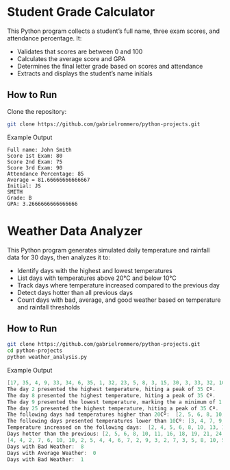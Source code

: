 # Student Grade Calculator

This Python program collects a student’s full name, three exam scores, and attendance percentage. It:

- Validates that scores are between 0 and 100
- Calculates the average score and GPA
- Determines the final letter grade based on scores and attendance
- Extracts and displays the student’s name initials

## How to Run

Clone the repository:

   ```bash
   git clone https://github.com/gabrielrommero/python-projects.git
```

Example Output
````
Full name: John Smith
Score 1st Exam: 80
Score 2nd Exam: 75
Score 3rd Exam: 90
Attendance Percentage: 85
Average = 81.66666666666667
Initial: JS
SMITH
Grade: B
GPA: 3.2666666666666666
````
# Weather Data Analyzer
This Python program generates simulated daily temperature and rainfall data for 30 days, then analyzes it to:

- Identify days with the highest and lowest temperatures
- List days with temperatures above 20°C and below 10°C
- Track days where temperature increased compared to the previous day
- Detect days hotter than all previous days
- Count days with bad, average, and good weather based on temperature and rainfall thresholds

## How to Run

```bash
git clone https://github.com/gabrielrommero/python-projects.git
cd python-projects
python weather_analysis.py
```
Example Output
```csharp
[17, 35, 4, 9, 33, 34, 6, 35, 1, 32, 23, 5, 8, 3, 15, 30, 3, 33, 32, 10, 33, 16, 6, 30, 35, 25, 6, 15, 9, 33]
The day 2 presented the highest temperature, hiting a peak of 35 Cº.
The day 8 presented the highest temperature, hiting a peak of 35 Cº.
The day 9 presented the lowest temperature, marking the a minimum of 1 Cº.
The day 25 presented the highest temperature, hiting a peak of 35 Cº.
The following days had temperatures higher than 20Cº:  [2, 5, 6, 8, 10, 11, 16, 18, 19, 21, 24, 25, 26, 30]
The following days presented temperatures lower than 10Cº: [3, 4, 7, 9, 12, 13, 14, 17, 23, 27, 29]
Temperature increased on the following days:  [2, 4, 5, 6, 8, 10, 13, 15, 16, 18, 21, 24, 25, 28, 30]
Days hotter than the previous: [2, 5, 6, 8, 10, 11, 16, 18, 19, 21, 24, 25, 26, 30]
[4, 4, 2, 7, 6, 10, 10, 2, 5, 4, 4, 6, 7, 2, 9, 3, 2, 7, 3, 5, 8, 10, 5, 10, 9, 1, 9, 9, 4, 6]
Days with Bad Weather:  8
Days with Average Weather:  0
Days with Bad Weather:  1
